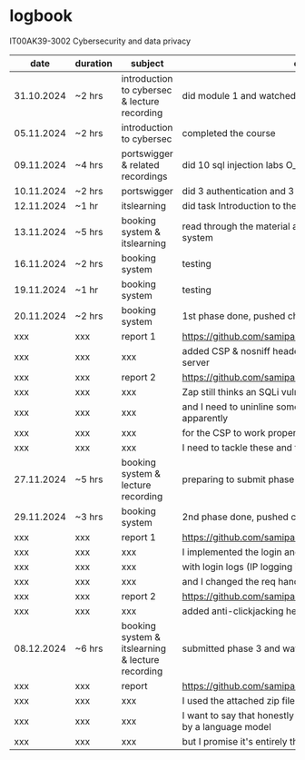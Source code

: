 # logbook
IT00AK39-3002 Cybersecurity and data privacy

| date | duration | subject | output |
| --- | --- | --- | --- |
| 31.10.2024 | ~2 hrs | introduction to cybersec & lecture recording | did module 1 and watched recording |
| 05.11.2024 | ~2 hrs | introduction to cybersec | completed the course |
| 09.11.2024 | ~4 hrs | portswigger & related recordings | did 10 sql injection labs O_O and watched recordings |
| 10.11.2024 | ~2 hrs | portswigger | did 3 authentication and 3 access control labs |
| 12.11.2024 | ~1 hr | itslearning | did task Introduction to the portswigger environment |
| 13.11.2024 | ~5 hrs | booking system & itslearning | read through the material and almost finished the booking system |
| 16.11.2024 | ~2 hrs | booking system | testing |
| 19.11.2024 | ~1 hr | booking system | testing |
| 20.11.2024 | ~2 hrs | booking system | 1st phase done, pushed changes |
| xxx | xxx | report 1 | https://github.com/samipaa/booking/blob/main/report1.md |
| xxx | xxx | xxx | added CSP & nosniff headers and implemented Zod on the server |
| xxx | xxx | report 2 | https://github.com/samipaa/booking/blob/main/report2.md |
| xxx | xxx | xxx | Zap still thinks an SQLi vulnerability is present |
| xxx | xxx | xxx | and I need to uninline some parts of the register page apparently |
| xxx | xxx | xxx | for the CSP to work properly. |
| xxx | xxx | xxx | I need to tackle these and the others later on |
| 27.11.2024 | ~5 hrs | booking system & lecture recording | preparing to submit phase 2 and watched recordings |
| 29.11.2024 | ~3 hrs | booking system | 2nd phase done, pushed changes |
| xxx | xxx | report 1 | https://github.com/samipaa/booking/blob/main/report3.md |
| xxx | xxx | xxx | I implemented the login and index pages |
| xxx | xxx | xxx | with login logs (IP logging is left out for now) |
| xxx | xxx | xxx | and I changed the req handling code a bit |
| xxx | xxx | report 2 | https://github.com/samipaa/booking/blob/main/report4.md |
| xxx | xxx | xxx | added anti-clickjacking header |
| 08.12.2024 | ~6 hrs | booking system & itslearning & lecture recording | submitted phase 3 and watched recordings afterwards |
| xxx | xxx | report | https://github.com/samipaa/booking/blob/main/report.md |
| xxx | xxx | xxx | I used the attached zip file. |
| xxx | xxx | xxx | I want to say that honestly the report looks like it's written by a language model |
| xxx | xxx | xxx | but I promise it's entirely thought of and written by me :D |
